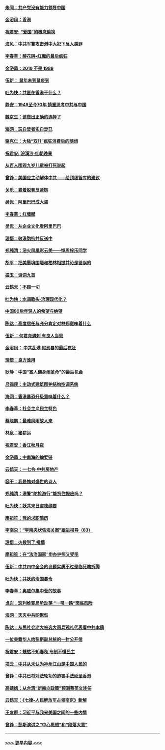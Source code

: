#### [朱同：共产党没有能力领导中国](../pages/nsc993/n11660421.md?t=11170933) 
#### [金浴凤：香港](../pages/nsc993/n11660419.md?t=11170933) 
#### [祝君安: “爱国”的概念偷换](../pages/nsc993/n11659706.md?t=11170933) 
#### [海风：中共军警攻击港中大犯下反人类罪](../pages/nsc993/n11659632.md?t=11170933) 
#### [李春草：醉花阴•红魔的最后疯狂](../pages/nsc993/n11659287.md?t=11170933) 
#### [金浴凤：2019 不是 1989](../pages/nsc993/n11657663.md?t=11170933) 
#### [伍新： 鼠年未到鼠疫到](../pages/nsc993/n11655098.md?t=11170933) 
#### [吐为快：共匪在香港干什么？](../pages/nsc993/n11654891.md?t=11170933) 
#### [静安：1949至今70年 慎重思考中共与中国](../pages/nsc993/n11651244.md?t=11170933) 
#### [魏京生：该做出正确的选择了](../pages/nsc993/n11653084.md?t=11170933) 
#### [海网：玩自焚者实自焚已](../pages/nsc993/n11652423.md?t=11170933) 
#### [骆克仁：大陆“双11”疯狂消费后的随想](../pages/nsc993/n11652305.md?t=11170933) 
#### [祝君安: 浣溪沙·红朝晚景](../pages/nsc993/n11652258.md?t=11170933) 
#### [从百人围观九岁儿童被打死说起](../pages/nsc993/n11651030.md?t=11170933) 
#### [曾铮：美国应主动解体中共——给顶级智库的建议](../pages/nsc993/n11649888.md?t=11170933) 
#### [关乐：紧着脱套反紧链](../pages/nsc993/n11649069.md?t=11170933) 
#### [吴侃：阿里巴巴成大盗](../pages/nsc993/n11645523.md?t=11170933) 
#### [李春草：红墙赋](../pages/nsc993/n11646389.md?t=11170933) 
#### [吴侃：从企业文化看阿里巴巴](../pages/nsc993/n11645476.md?t=11170933) 
#### [理悟：敬港胞抗共反送中](../pages/nsc993/n11645466.md?t=11170933) 
#### [郑纯清：浴火凤凰彩云美——悼周梓乐同学](../pages/nsc993/n11645155.md?t=11170933) 
#### [胡平：把美墨境围墙和柏林相提并论是错误的](../pages/nsc993/n11645134.md?t=11170933) 
#### [振玉：诗词九首](../pages/nsc993/n11644081.md?t=11170933) 
#### [云鹤天：不顾一切](../pages/nsc993/n11643508.md?t=11170933) 
#### [吐为快：水调歌头·治理现代化？](../pages/nsc993/n11643485.md?t=11170933) 
#### [中国90后年轻人的希望与绝望](../pages/nsc993/n11642317.md?t=11170933) 
#### [陈达：高度信任与充分肯定对林郑意味着什么](../pages/nsc993/n11641441.md?t=11170933) 
#### [伍新 ：何君尧遇刺 有良人当思](../pages/nsc993/n11641503.md?t=11170933) 
#### [金浴凤： 中共乱港  假恶暴的最后疯狂](../pages/nsc993/n11641495.md?t=11170933) 
#### [理悟：良方谁用](../pages/nsc993/n11641463.md?t=11170933) 
#### [耿静：中国“富人翻身闹革命”的最后机会](../pages/nsc993/n11640655.md?t=11170933) 
#### [吕锡民：主动式建筑围护结构空调系统](../pages/nsc993/n11640168.md?t=11170933) 
#### [海网：香港暴恐升级意味着什么？](../pages/nsc993/n11635904.md?t=11170933) 
#### [李春草：社会主义民主特色](../pages/nsc993/n11634657.md?t=11170933) 
#### [蔡晓鹏：最难风雨故人来](../pages/nsc993/n11633145.md?t=11170933) 
#### [林泉：猪猡运](../pages/nsc993/n11631469.md?t=11170933) 
#### [祝君安：香江秋月夜](../pages/nsc993/n11631440.md?t=11170933) 
#### [金浴凤：中南海的蟾嬖链](../pages/nsc993/n11631290.md?t=11170933) 
#### [云鹤天：一七令·中共房地产](../pages/nsc993/n11630084.md?t=11170933) 
#### [容干：我是愧对盛世的诗人](../pages/nsc993/n11630059.md?t=11170933) 
#### [郑纯清：港警“陀枪游行”能抗住报应吗？](../pages/nsc993/n11629999.md?t=11170933) 
#### [吐为快：妖共末日盗德纲要](../pages/nsc993/n11628610.md?t=11170933) 
#### [廖祖笙：我的求职简历](../pages/nsc993/n11628492.md?t=11170933) 
#### [李南央：“李南央状告海关案”跟进报导（63）](../pages/nsc993/n11627039.md?t=11170933) 
#### [理悟：火候到了 推墙](../pages/nsc993/n11626917.md?t=11170933) 
#### [廖祖笙：在“法治国家”申办护照又受阻](../pages/nsc993/n11626500.md?t=11170933) 
#### [伍新：中共四中全会的议题实质不过是临死瞎折腾](../pages/nsc993/n11621774.md?t=11170933) 
#### [吐为快：共妖的治国暴令](../pages/nsc993/n11621401.md?t=11170933) 
#### [李春草：奥威尔集中营的故事](../pages/nsc993/n11621373.md?t=11170933) 
#### [贞岩：玻利维亚局势动荡 “一带一路”面临风险](../pages/nsc993/n11619480.md?t=11170933) 
#### [海网：天灭中共网恢恢](../pages/nsc993/n11618261.md?t=11170933) 
#### [陈达：从黑社会老大被选大阅兵观礼代表看中共本质](../pages/nsc993/n11618229.md?t=11170933) 
#### [一位美籍华人给彭斯副总统的一封公开信](../pages/nsc993/n11616906.md?t=11170933) 
#### [祝君安：蟪蛄不知春秋  专制不懂民主](../pages/nsc993/n11616882.md?t=11170933) 
#### [项云：中共从未认为神州江山是中国人民的](../pages/nsc993/n11616763.md?t=11170933) 
#### [曾铮：中共已将对法轮功的迫害手法延至香港](../pages/nsc993/n11616561.md?t=11170933) 
#### [高婧婧：从台湾“新南向政策”预测蔡英文连任](../pages/nsc993/n11616518.md?t=11170933) 
#### [云鹤天：《七律▪人民解放军占领南京》新解](../pages/nsc993/n11616490.md?t=11170933) 
#### [王友群：习近平与我来美国之间的一些内情](../pages/nsc993/n11615052.md?t=11170933) 
#### [曾铮：彭斯演讲之“中心思想”和“段落大意”](../pages/nsc993/n11615020.md?t=11170933) 

----
#### [ >>> 更早内容 <<< ](../indexes/nsc993-earlier.md)
